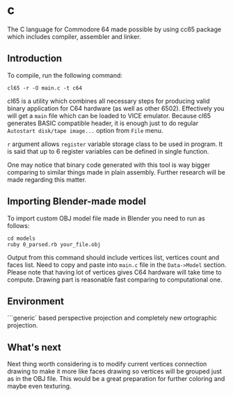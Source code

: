 # c

The C language for Commodore 64 made possible by using cc65 package which includes compiler, assembler and linker.

## Introduction

To compile, run the following command:

```cl65 -r -O main.c -t c64```

cl65 is a utility which combines all necessary steps for producing valid binary application for C64 hardware (as well as other 6502). Effectively you will get a ```main``` file which can be loaded to VICE emulator. Because cl65 generates BASIC compatible header, it is enough just to do regular ```Autostart disk/tape image...``` option from ```File``` menu.

```r``` argument allows ```register``` variable storage class to be used in program. It is said that up to 6 register variables can be defined in single function.

One may notice that binary code generated with this tool is way bigger comparing to similar things made in plain assembly. Further research will be made regarding this matter.

## Importing Blender-made model

To import custom OBJ model file made in Blender you need to run as follows:

```
cd models
ruby 0_parsed.rb your_file.obj 
```

Output from this command should include vertices list, vertices count and faces list. Need to copy and paste into ```main.c``` file in the ```Data->Model``` section. Please note that having lot of vertices gives C64 hardware will take time to compute. Drawing part is reasonable fast comparing to computational one.

## Environment

```generic` based perspective projection and completely new ortographic projection.

## What's next

Next thing worth considering is to modify current vertices connection drawing to make it more like faces drawing so vertices will be grouped just as in the OBJ file. This would be a great preparation for further coloring and maybe even texturing.
